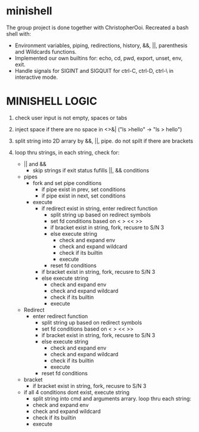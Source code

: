 # minishell

The group project is done together with ChristopherOoi. Recreated a bash shell with:
* Environment variables, piping, redirections, history, &&, ||, parenthesis and Wildcards functions. 
* Implemented our own builtins for: echo, cd, pwd, export, unset, env, exit.
* Handle signals for SIGINT and SIGQUIT for ctrl-C, ctrl-D, ctrl-\ in interactive mode.

# MINISHELL LOGIC

1) check user input is not empty, spaces or tabs

2) inject space if there are no space in <>&| ("ls >hello" -> "ls > hello")

3) split string into 2D arrary by &&, ||, pipe. do not spilt if there are brackets

4) loop thru strings, in each string, check for:

	- || and &&
		- skip strings if exit status fufills ||, && conditions
	- pipes
		- fork and set pipe conditions
			- if pipe exist in prev, set conditions
			- if pipe exist in next, set conditions
		- execute
			- if redirect exist in string, enter redirect function
				- split string up based on redirect symbols
				- set fd conditions based on < > << >>
				- if bracket exist in string, fork, recusre to S/N 3
				- else execute string
					- check and expand env
					- check and expand wildcard
					- check if its builtin
					- execute
				- reset fd conditions
			- if bracket exist in string, fork, recusre to S/N 3
			- else execute string
				- check and expand env
				- check and expand wildcard
				- check if its builtin
				- execute
	- Redirect
		- enter redirect function
			- split string up based on redirect symbols
			- set fd conditions based on < > << >>
			- if bracket exist in string, fork, recusre to S/N 3
			- else execute string
				- check and expand env
				- check and expand wildcard
				- check if its builtin
				- execute
			- reset fd conditions
	- bracket
		- if bracket exist in string, fork, recusre to S/N 3
	- if all 4 conditions dont exist, execute string
		- split string into cmd and arguments arrary. loop thru each string:
		- check and expand env
		- check and expand wildcard
		- check if its builtin
		- execute
